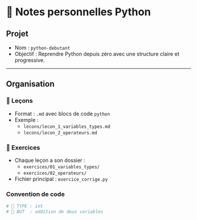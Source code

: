 # 🧠 Notes personnelles Python

## Projet

- Nom : `python-debutant`
- Objectif : Reprendre Python depuis zéro avec une structure claire et progressive.

---

## Organisation

### 📁 Leçons
- Format : `.md` avec blocs de code `python`
- Exemple :
  - `lecons/lecon_1_variables_types.md`
  - `lecons/lecon_2_operateurs.md`

### 📂 Exercices
- Chaque leçon a son dossier :
  - `exercices/01_variables_types/`
  - `exercices/02_operateurs/`
- Fichier principal : `exercice_corrige.py`

### Convention de code

```python
# 🔹 TYPE : int
# 🔸 BUT  : addition de deux variables
